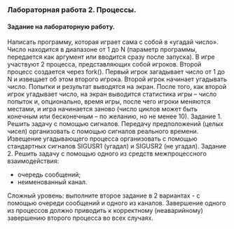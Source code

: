 ### Лабораторная работа 2. Процессы.

####  Задание на лабораторную работу.
Написать программу, которая играет сама с собой в «угадай число». Число находится в
диапазоне от 1 до N (параметр программы, передается как аргумент или вводится сразу после
запуска).
В игре участвуют 2 процесса, представляющих собой игроков. Второй процесс
создается через fork().
Первый игрок загадывает число от 1 до N и извещает об этом второго игрока.
Второй игрок начинает угадывать число. Попытки и результат выводятся на экран.
После того, как второй игрок угадывает число, на экран выводится статистика игры –
число попыток и, опционально, время игры, после чего игроки меняются местами, и игра
начинается заново (число циклов может быть конечным или бесконечным – по желанию, но не
менее 10).
Задание 1. Решить задачу с помощью сигналов. Передачу предположений (целых
чисел) организовать с помощью сигналов реального времени. Извещение угадывающего
процесса организовать с помощью стандартных сигналов SIGUSR1 (угадал) и SIGUSR2 (не
угадал).
Задание 2. Решить задачу с помощью одного из средств межпроцессного
взаимодействия:
* очередь сообщений;
* неименованный канал.

Сложный уровень: выполните второе задание в 2 вариантах - с помощью очереди
сообщений и одного из каналов. Завершение одного из процессов должно приводить к
корректному (неаварийному) завершению второго процесса во всех случаях.

